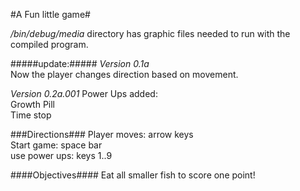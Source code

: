#A Fun little game#

*/bin/debug/media* directory has graphic files needed to run with the
compiled program.

#####update:#####
*Version 0.1a*  
Now the player changes direction based on movement.

*Version 0.2a.001*
Power Ups added:  
Growth Pill  
Time stop  



###Directions###
Player moves: 	arrow keys  
Start game:   	space bar  
use power ups:	keys 1..9  

####Objectives####
Eat all smaller fish to score one point!
